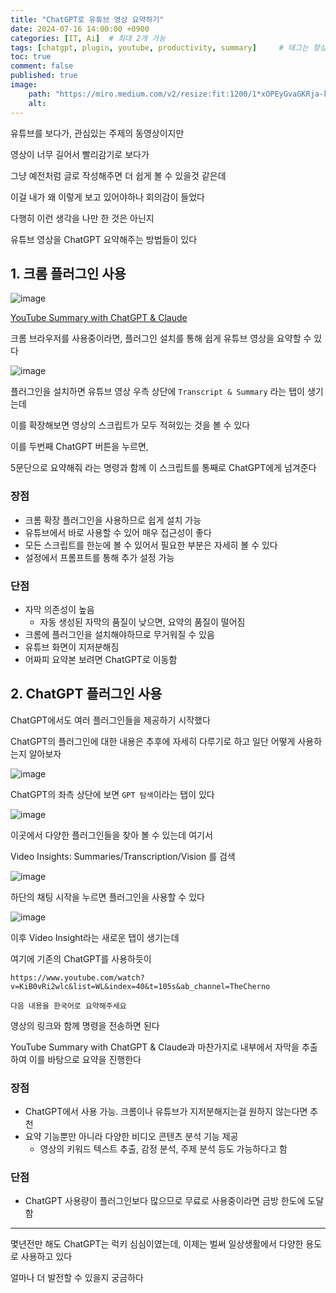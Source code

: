 ```yaml
---
title: "ChatGPT로 유튜브 영상 요약하기"
date: 2024-07-16 14:00:00 +0900
categories: [IT, Ai]  # 최대 2개 가능
tags: [chatgpt, plugin, youtube, productivity, summary]     # 태그는 항상 소문자로 작성할 것
toc: true
comment: false
published: true
image:
    path: "https://miro.medium.com/v2/resize:fit:1200/1*xOPEyGvaGKRja-k3eDyCMw.png"
    alt: 
---
```


유튜브를 보다가, 관심있는 주제의 동영상이지만

영상이 너무 길어서 빨리감기로 보다가 

그냥 예전처럼 글로 작성해주면 더 쉽게 볼 수 있을것 같은데

이걸 내가 왜 이렇게 보고 있어야하나 회의감이 들었다

다행히 이런 생각을 나만 한 것은 아닌지

유튜브 영상을 ChatGPT 요약해주는 방법들이 있다

## 1. 크롬 플러그인 사용

![image](https://github.com/user-attachments/assets/d48d389f-cb86-4eb1-8724-f22160e4dbb6)

[YouTube Summary with ChatGPT & Claude](https://chromewebstore.google.com/detail/youtube-summary-with-chat/nmmicjeknamkfloonkhhcjmomieiodli)

크롬 브라우저를 사용중이라면, 플러그인 설치를 통해 쉽게 유튜브 영상을 요약할 수 있다

![image](https://github.com/user-attachments/assets/e54239f6-cae5-4c55-8afa-1d0296fe5c36)

플러그인을 설치하면 유튜브 영상 우측 상단에 `Transcript & Summary` 라는 탭이 생기는데

이를 확장해보면 영상의 스크립트가 모두 적혀있는 것을 볼 수 있다

이를 두번째 ChatGPT 버튼을 누르면, 

5문단으로 요약해줘 라는 명령과 함께 이 스크립트를 통째로 ChatGPT에게 넘겨준다

### 장점

- 크롬 확장 플러그인을 사용하므로 쉽게 설치 가능
- 유튜브에서 바로 사용할 수 있어 매우 접근성이 좋다
- 모든 스크립트를 한눈에 볼 수 있어서 필요한 부분은 자세히 볼 수 있다
- 설정에서 프롬프트를 통해 추가 설정 가능

### 단점
- 자막 의존성이 높음
    - 자동 생성된 자막의 품질이 낮으면, 요약의 품질이 떨어짐
- 크롬에 플러그인을 설치해야하므로 무거워질 수 있음
- 유튜브 화면이 지저분해짐
- 어짜피 요약본 보려면 ChatGPT로 이동함

## 2. ChatGPT 플러그인 사용

ChatGPT에서도 여러 플러그인들을 제공하기 시작했다

ChatGPT의 플러그인에 대한 내용은 추후에 자세히 다루기로 하고 일단 어떻게 사용하는지 알아보자

![image](https://github.com/user-attachments/assets/d0271e2a-979f-410d-a929-ee68d2130dd0)

ChatGPT의 좌측 상단에 보면 `GPT 탐색`이라는 탭이 있다 

![image](https://github.com/user-attachments/assets/2c70d52d-5a75-43c7-92a4-d49b827f729f)

이곳에서 다양한 플러그인들을 찾아 볼 수 있는데 여기서 

Video Insights: Summaries/Transcription/Vision 를 검색

![image](https://github.com/user-attachments/assets/3c1a4ed1-0b07-425d-9eca-680220680004)

하단의 채팅 시작을 누르면 플러그인을 사용할 수 있다

![image](https://github.com/user-attachments/assets/73f5150d-f5e5-4ae6-9d7b-f06ba7cfe2be)

이후 Video Insight라는 새로운 탭이 생기는데

여기에 기존의 ChatGPT를 사용하듯이 

```
https://www.youtube.com/watch?v=KiB0vRi2wlc&list=WL&index=40&t=105s&ab_channel=TheCherno

다음 내용을 한국어로 요약해주세요
```
영상의 링크와 함께 명령을 전송하면 된다

YouTube Summary with ChatGPT & Claude과 마찬가지로 내부에서 자막을 추출하여 이를 바탕으로 요약을 진행한다

### 장점
- ChatGPT에서 사용 가능. 크롬이나 유튜브가 지저분해지는걸 원하지 않는다면 추천
- 요약 기능뿐만 아니라 다양한 비디오 콘텐츠 분석 기능 제공
    - 영상의 키워드 텍스트 추출, 감정 분석, 주제 분석 등도 가능하다고 함 

### 단점
- ChatGPT 사용량이 플러그인보다 많으므로 무료로 사용중이라면 금방 한도에 도달함

---

몇년전만 해도 ChatGPT는 럭키 심심이였는데, 이제는 벌써 일상생활에서 다양한 용도로 사용하고 있다

얼마나 더 발전할 수 있을지 궁금하다